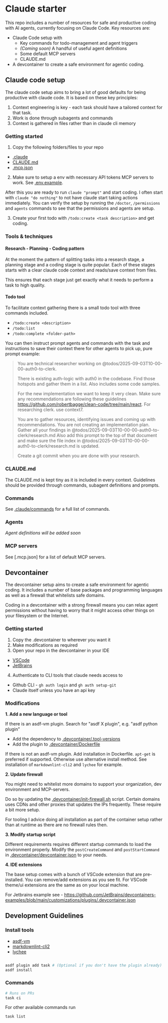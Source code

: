 # Claude starter

This repo includes a number of resources for safe and productive coding with AI
agents, currently focusing on Claude Code. Key resources are:

- Claude Code setup with
  - Key commands for todo-management and agent triggers
  - _(Coming soon)_ A handful of useful agent definitions
  - Some default MCP servers
  - CLAUDE.md
- A devcontainer to create a safe environment for agentic coding.

## Claude code setup

The claude code setup aims to bring a lot of good defaults for being productive
with claude code. It is based on these key principles:

1. Context engineering is key - each task should have a tailored context
   for that task.
2. Work is done through subagents and commands
3. Context is gathered in files rather than in claude cli memory

### Getting started

1. Copy the following folders/files to your repo

- [.claude](./.claude)
- [CLAUDE.md](./CLAUDE.md)
- [.mcp.json](./.mcp.json)

2. Make sure to setup a env with necessary API tokens MCP servers to work. See [.env.example](./.env.example).

After this you are ready to run `claude "prompt"` and start coding. I often
start with `claude "do nothing"` to not have claude start taking actions
immediately. You can verify the setup by running the `/doctor`, `/permissions`
and `agents` commands to see that the permissions and agents are setup.

3. Create your first todo with `/todo:create <task description>`
   and get coding.

### Tools & techniques

#### Research - Planning - Coding pattern

At the moment the pattern of splitting tasks into a research stage, a planning
stage and a coding stage is quite popular. Each of these stages starts with a
clear claude code context and reads/save context from files.

This ensures that each stage just get exactly what it needs to perform a task
to high quality.

#### Todo tool

To facilitate context gathering there is a small todo tool with three commands
included.

- `/todo:create <description>`
- `/todo:list`
- `/todo:complete <folder-path>`

You can then instruct prompt agents and commands with the task and instructions
to save their context there for other agents to pick up, pure prompt example:

> You are technical researcher working on @todos/2025-09-03T10-00-00-auth0-to-clerk.
>
> There is existing auth-logic with auth0 in the codebase. Find those hotspots
> and gather them in a list. Also includes some code samples.
>
> For the new implementation we want to keep it very clean. Make sure any
> recommendations are following these guidelines https://github.com/robertbagge/clean-code/tree/main/react.
> For researching clerk. use context7.
>
> You are to gather resources, identifying issues and coming up with recommendations.
> You are not creating an implementation plan.
> Gather all your findings in @todos/2025-09-03T10-00-00-auth0-to-clerk/research.md
> Also add this prompt to the top of that document and make sure the file index in
> @todos/2025-09-03T10-00-00-auth0-to-clerk/research.md is updated.
>
> Create a git commit when you are done with your research.

### CLAUDE.md

The CLAUDE.md is kept tiny as it is included in every context. Guidelines
should be provided through commands, subagent definitions and prompts.

### Commands

See [.claude/commands](./.claude/commands/) for a full list of commands.

### Agents

_Agent definitions will be added soon_

### MCP servers

See [.mcp.json] for a list of default MCP servers.

## Devcontainer

The devcontainer setup aims to create a safe environment for agentic coding.
It includes a number of base packages and programming languages as well
as a firewall that whitelists safe domains.

Coding in a devcontainer with a strong firewall means you can relax agent
permissions without having to worry that it might access other things on
your filesystem or the Internet.

### Getting started

1. Copy the .devcontainer to wherever you want it
2. Make modifications as required
3. Open your repo in the devcontainer in your IDE

- [VSCode](https://code.visualstudio.com/docs/devcontainers/containers)
- [JetBrains](https://www.jetbrains.com/help/idea/connect-to-devcontainer.html)

4. Authenticate to CLI tools that claude needs access to

- Github CLI - `gh auth login` and `gh auth setup-git`
- Claude itself unless you have an api key

### Modifications

**1. Add a new language or tool**

If there is an asdf-vm plugin. Search for "asdf X plugin",
e.g. "asdf python plugin"

- Add the dependency to [.devcontainer/.tool-versions](./.devcontainer/.tool-versions)
- Add the plugin to [.devcontainer/Dockerfile](./.devcontainer/Dockerfile)

If there is not an asdf-vm plugin. Add installation in Dockerfile.
`apt-get` is preferred if supported. Otherwise use alternative install method.
See installation of `markdownlint-cli2` and `lychee` for example.

**2. Update firewall**

You might need to whitelist more domains to support your organization,
dev environment and MCP-servers.

Do so by updating the [.devcontainer/init-firewall.sh](./.devcontainer/init-firewall.sh)
script. Certain domains uses CDNs and other proxies that updates
the IPs frequently. These require a bit more setup.

For tooling I advice doing all installation as part of the container setup
rather than at runtime as there are no firewall rules then.

**3. Modify startup script**

Different requirements requires different startup commands to load
the environment properly. Modify the `postCreateCommand` and `postStartCommand`
in [.devcontainer/devcontainer.json](./.devcontainer/devcontainer.json)
to your needs.

**4. IDE extensions**

The base setup comes with a bunch of VSCode extension that are pre-installed.
You can remove/add extensions as you see fit. For VSCode theme/ui extensions
are the same as on your local machine.

For Jetbrains example see - https://github.com/JetBrains/devcontainers-examples/blob/main/customizations/plugins/.devcontainer.json

## Development Guidelines

### Install tools

- [asdf-vm](https://asdf-vm.com/)
- [markdownlint-cli2](https://github.com/DavidAnson/markdownlint-cli2)
- [lychee](https://github.com/lycheeverse/lychee)

```bash

asdf plugin add task # (Optional if you don't have the plugin already)
asdf install
```

### Commands

```bash
# Runs on PRs
task ci
```

For other available commands run

```bash
task list
```
